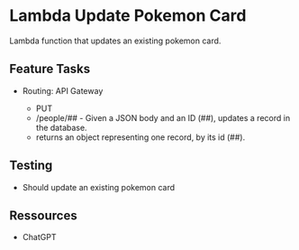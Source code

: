 # Lambda Update Pokemon Card

Lambda function that updates an existing pokemon card.

## Feature Tasks

- Routing: API Gateway

  - PUT
  - /people/## - Given a JSON body and an ID (##), updates a record in the database.
  - returns an object representing one record, by its id (##).

## Testing

- Should update an existing pokemon card

## Ressources

- ChatGPT
